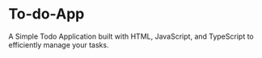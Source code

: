 # To-do-App
A Simple Todo Application built with HTML, JavaScript, and TypeScript to efficiently manage your tasks.
